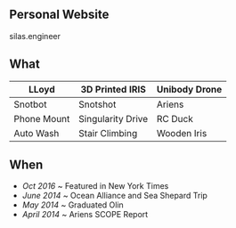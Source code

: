 ## Personal Website

silas.engineer


## What

| LLoyd | 3D Printed IRIS | Unibody Drone |
| --- | --- | --- |
| Snotbot | Snotshot | Ariens |
| Phone Mount | Singularity Drive | RC Duck |
| Auto Wash | Stair Climbing | Wooden Iris |


## When
* _Oct 2016_ ~ Featured in New York Times
* _June 2014_ ~ Ocean Alliance and Sea Shepard Trip
* _May 2014_ ~ Graduated Olin
* _April 2014_ ~ Ariens SCOPE Report
